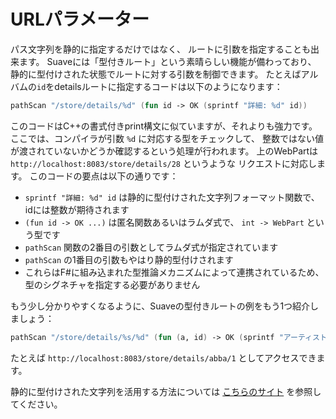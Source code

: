URLパラメーター
===============

パス文字列を静的に指定するだけではなく、
ルートに引数を指定することも出来ます。
Suaveには「型付きルート」という素晴らしい機能が備わっており、
静的に型付けされた状態でルートに対する引数を制御できます。
たとえばアルバムの`id`をdetailsルートに指定するコードは以下のようになります：

````fsharp
pathScan "/store/details/%d" (fun id -> OK (sprintf "詳細: %d" id))
````

このコードはC++の書式付きprint構文に似ていますが、それよりも強力です。
ここでは、コンパイラが引数 `%d` に対応する型をチェックして、
整数ではない値が渡されていないかどうか確認するという処理が行われます。
上のWebPartは `http://localhost:8083/store/details/28` というような
リクエストに対応します。
このコードの要点は以下の通りです：

* `sprintf "詳細: %d" id` は静的に型付けされた文字列フォーマット関数で、
  idには整数が期待されます
* `(fun id -> OK ...)` は匿名関数あるいはラムダ式で、 `int -> WebPart` という型です
* `pathScan` 関数の2番目の引数としてラムダ式が指定されています
* `pathScan` の1番目の引数もやはり静的型付けされます
* これらはF#に組み込まれた型推論メカニズムによって連携されているため、
  型のシグネチャを指定する必要がありません

もう少し分かりやすくなるように、Suaveの型付きルートの例をもう1つ紹介しましょう：

````fsharp
pathScan "/store/details/%s/%d" (fun (a, id) -> OK (sprintf "アーティスト: %s, Id: %d" a id))
````

たとえば `http://localhost:8083/store/details/abba/1` としてアクセスできます。

静的に型付けされた文字列を活用する方法については
[こちらのサイト][stringsinastaticallytypedway] を参照してください。

[stringsinastaticallytypedway]: http://fsharpforfunandprofit.com/posts/printf/
